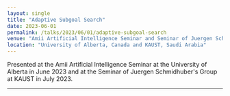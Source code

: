 ```yaml
---
layout: single
title: "Adaptive Subgoal Search"
date: 2023-06-01
permalink: /talks/2023/06/01/adaptive-subgoal-search
venue: "Amii Artificial Intelligence Seminar and Seminar of Juergen Schmidhuber's Group"
location: "University of Alberta, Canada and KAUST, Saudi Arabia"
---
```


Presented at the Amii Artificial Intelligence Seminar at the University of Alberta in June 2023 and at the Seminar of Juergen Schmidhuber's Group at KAUST in July 2023.

---